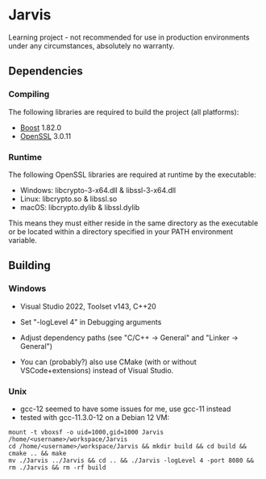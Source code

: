 # Jarvis

Learning project - not recommended for use in production environments under any circumstances, absolutely no warranty.

## Dependencies

### Compiling

The following libraries are required to build the project (all platforms):

- [Boost](https://www.boost.org) 1.82.0
- [OpenSSL](https://www.openssl.org) 3.0.11

### Runtime

The following OpenSSL libraries are required at runtime by the executable:

- Windows: libcrypto-3-x64.dll & libssl-3-x64.dll
- Linux: libcrypto.so & libssl.so
- macOS: libcrypto.dylib & libssl.dylib

This means they must either reside in the same directory as the executable or be located within a directory specified in your PATH environment variable.

## Building

### Windows

- Visual Studio 2022, Toolset v143, C++20
- Set "-logLevel 4" in Debugging arguments
- Adjust dependency paths (see "C/C++ -> General" and "Linker -> General")

- You can (probably?) also use CMake (with or without VSCode+extensions) instead of Visual Studio.

### Unix

- gcc-12 seemed to have some issues for me, use gcc-11 instead
- tested with gcc-11.3.0-12 on a Debian 12 VM:

```
mount -t vboxsf -o uid=1000,gid=1000 Jarvis /home/<username>/workspace/Jarvis 
cd /home/<username>/workspace/Jarvis && mkdir build && cd build && cmake .. && make 
mv ./Jarvis ../Jarvis && cd .. && ./Jarvis -logLevel 4 -port 8080 && rm ./Jarvis && rm -rf build
```